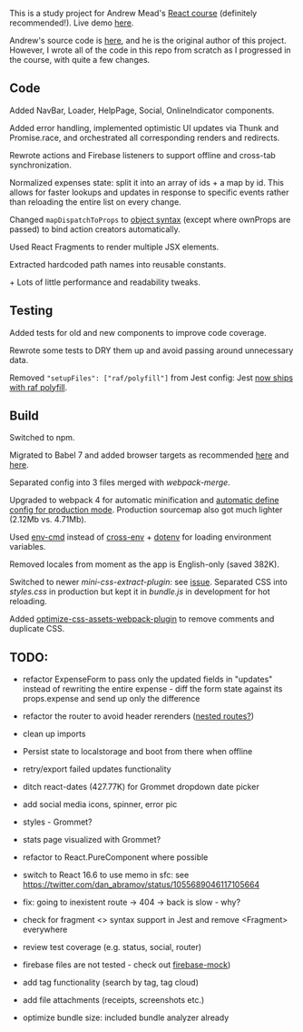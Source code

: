 This is a study project for Andrew Mead's [React course](https://www.udemy.com/react-2nd-edition) (definitely recommended!). Live demo [here](https://expensify-by-penumbra1.herokuapp.com/).

Andrew's source code is [here](https://github.com/andrewjmead/react-course-2-expensify-app), and he is the original author of this project. However, I wrote all of the code in this repo from scratch as I progressed in the course, with quite a few changes.

## Code

Added NavBar, Loader, HelpPage, Social, OnlineIndicator components.

Added error handling, implemented optimistic UI updates via Thunk and Promise.race, and orchestrated all corresponding renders and redirects.

Rewrote actions and Firebase listeners to support offline and cross-tab synchronization.

Normalized expenses state: split it into an array of ids + a map by id. This allows for faster lookups and updates in response to specific events rather than reloading the entire list on every change.

Changed `mapDispatchToProps` to [object syntax](https://daveceddia.com/redux-mapdispatchtoprops-object-form/) (except where ownProps are passed) to bind action creators automatically.

Used React Fragments to render multiple JSX elements.

Extracted hardcoded path names into reusable constants.

\+ Lots of little performance and readability tweaks.

## Testing

Added tests for old and new components to improve code coverage.

Rewrote some tests to DRY them up and avoid passing around unnecessary data.

Removed `"setupFiles": ["raf/polyfill"]` from Jest config: Jest [now ships with raf polyfill](https://github.com/BuckyMaler/channels/pull/79).

## Build

Switched to npm.

Migrated to Babel 7 and added browser targets as recommended [here](https://github.com/browserslist/browserslist#best-practices) and [here](https://github.com/gatsbyjs/gatsby/pull/5114).

Separated config into 3 files merged with _webpack-merge_.

Upgraded to webpack 4 for automatic minification and [automatic define config for production mode](https://webpack.js.org/guides/production/#specify-the-mode). Production sourcemap also got much lighter (2.12Mb vs. 4.71Mb).

Used [env-cmd](https://www.npmjs.com/package/env-cmd) instead of [cross-env](https://www.npmjs.com/package/cross-env) + [dotenv](https://www.npmjs.com/package/dotenv) for loading environment variables.

Removed locales from moment as the app is English-only (saved 382K).

Switched to newer _mini-css-extract-plugin_: see [issue](https://github.com/webpack-contrib/extract-text-webpack-plugin/issues/749). Separated CSS into _styles.css_ in production but kept it in _bundle.js_ in development for hot reloading.

Added [optimize-css-assets-webpack-plugin](https://www.npmjs.com/package/optimize-css-assets-webpack-plugin) to remove comments and duplicate CSS.

## TODO:

- refactor ExpenseForm to pass only the updated fields in "updates" instead of rewriting the entire expense - diff the form state against its props.expense and send up only the difference
- refactor the router to avoid header rerenders ([nested routes?](https://tylermcginnis.com/react-router-nested-routes/))
- clean up imports

- Persist state to localstorage and boot from there when offline
- retry/export failed updates functionality

- ditch react-dates (427.77K) for Grommet dropdown date picker
- add social media icons, spinner, error pic
- styles - Grommet?
- stats page visualized with Grommet?

- refactor to React.PureComponent where possible
- switch to React 16.6 to use memo in sfc: see https://twitter.com/dan_abramov/status/1055689046117105664

- fix: going to inexistent route -> 404 -> back is slow - why?

- check for fragment <> syntax support in Jest and remove \<Fragment\> everywhere

- review test coverage (e.g. status, social, router)
- firebase files are not tested - check out [firebase-mock](https://github.com/soumak77/firebase-mock/blob/HEAD/tutorials/client/auth/authentication.md))

- add tag functionality (search by tag, tag cloud)
- add file attachments (receipts, screenshots etc.)

- optimize bundle size: included bundle analyzer already
